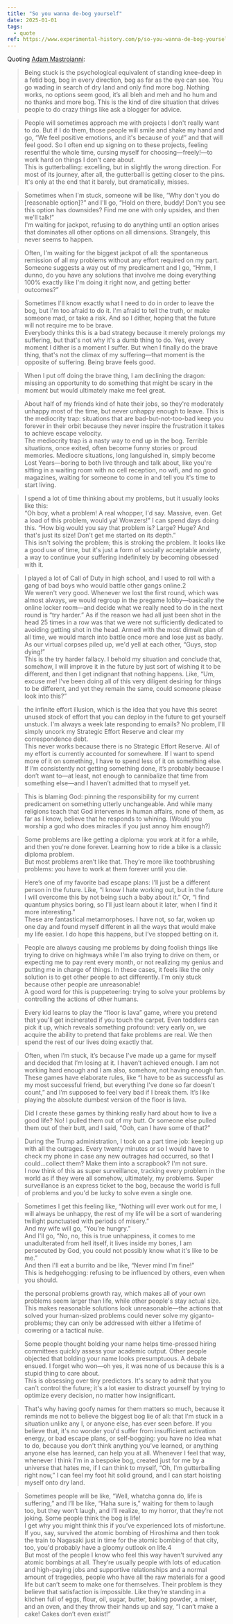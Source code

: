 ```yaml
---
title: "So you wanna de-bog yourself"
date: 2025-01-01
tags:
  - quote
ref: https://www.experimental-history.com/p/so-you-wanna-de-bog-yourself
---
```



Quoting [Adam Mastroianni](https://www.experimental-history.com/p/so-you-wanna-de-bog-yourself):

> Being stuck is the psychological equivalent of standing knee-deep in a fetid bog, bog in every direction, bog as far as the eye can see. You go wading in search of dry land and only find more bog. Nothing works, no options seem good, it’s all bleh and meh and ho hum and no thanks and more bog. This is the kind of dire situation that drives people to do crazy things like ask a blogger for advice.

> People will sometimes approach me with projects I don't really want to do. But if I do them, those people will smile and shake my hand and go, “We feel positive emotions, and it's because of you!” and that will feel good. So I often end up signing on to these projects, feeling resentful the whole time, cursing myself for choosing—freely!—to work hard on things I don't care about.<br>This is gutterballing: excelling, but in slightly the wrong direction. For most of its journey, after all, the gutterball is getting closer to the pins. It's only at the end that it barely, but dramatically, misses.

> Sometimes when I'm stuck, someone will be like, “Why don't you do [reasonable option]?” and I'll go, “Hold on there, buddy! Don't you see this option has downsides? Find me one with only upsides, and then we'll talk!”<br>I'm waiting for jackpot, refusing to do anything until an option arises that dominates all other options on all dimensions. Strangely, this never seems to happen.

> Often, I'm waiting for the biggest jackpot of all: the spontaneous remission of all my problems without any effort required on my part. Someone suggests a way out of my predicament and I go, “Hmm, I dunno, do you have any solutions that involve me doing everything 100% exactly like I'm doing it right now, and getting better outcomes?”

> Sometimes I'll know exactly what I need to do in order to leave the bog, but I'm too afraid to do it. I'm afraid to tell the truth, or make someone mad, or take a risk. And so I dither, hoping that the future will not require me to be brave.<br>Everybody thinks this is a bad strategy because it merely prolongs my suffering, but that's not why it's a dumb thing to do. Yes, every moment I dither is a moment I suffer. But when I finally do the brave thing, that's not the climax of my suffering—that moment is the opposite of suffering. Being brave feels good.

> When I put off doing the brave thing, I am declining the dragon: missing an opportunity to do something that might be scary in the moment but would ultimately make me feel great.

> About half of my friends kind of hate their jobs, so they're moderately unhappy most of the time, but never unhappy enough to leave. This is the mediocrity trap: situations that are bad-but-not-too-bad keep you forever in their orbit because they never inspire the frustration it takes to achieve escape velocity.<br>The mediocrity trap is a nasty way to end up in the bog. Terrible situations, once exited, often become funny stories or proud memories. Mediocre situations, long languished in, simply become Lost Years—boring to both live through and talk about, like you're sitting in a waiting room with no cell reception, no wifi, and no good magazines, waiting for someone to come in and tell you it's time to start living.

> I spend a lot of time thinking about my problems, but it usually looks like this:<br>“Oh boy, what a problem! A real whopper, I'd say. Massive, even. Get a load of this problem, would ya! Wowzers!” I can spend days doing this. “How big would you say that problem is? Large? Huge? And that's just its size! Don't get me started on its depth.”<br>This isn't solving the problem; this is stroking the problem. It looks like a good use of time, but it's just a form of socially acceptable anxiety, a way to continue your suffering indefinitely by becoming obsessed with it.

> I played a lot of Call of Duty in high school, and I used to roll with a gang of bad boys who would battle other gangs online.2<br>We weren't very good. Whenever we lost the first round, which was almost always, we would regroup in the pregame lobby—basically the online locker room—and decide what we really need to do in the next round is “try harder.” As if the reason we had all just been shot in the head 25 times in a row was that we were not sufficiently dedicated to avoiding getting shot in the head. Armed with the most dimwit plan of all time, we would march into battle once more and lose just as badly. As our virtual corpses piled up, we'd yell at each other, “Guys, stop dying!”<br>This is the try harder fallacy. I behold my situation and conclude that, somehow, I will improve it in the future by just sort of wishing it to be different, and then I get indignant that nothing happens. Like, “Um, excuse me! I've been doing all of this very diligent desiring for things to be different, and yet they remain the same, could someone please look into this?”

> the infinite effort illusion, which is the idea that you have this secret unused stock of effort that you can deploy in the future to get yourself unstuck. I'm always a week late responding to emails? No problem, I'll simply uncork my Strategic Effort Reserve and clear my correspondence debt.<br>This never works because there is no Strategic Effort Reserve. All of my effort is currently accounted for somewhere. If I want to spend more of it on something, I have to spend less of it on something else. If I’m consistently not getting something done, it’s probably because I don’t want to—at least, not enough to cannibalize that time from something else—and I haven’t admitted that to myself yet.

> This is blaming God: pinning the responsibility for my current predicament on something utterly unchangeable. And while many religions teach that God intervenes in human affairs, none of them, as far as I know, believe that he responds to whining. (Would you worship a god who does miracles if you just annoy him enough?)

> Some problems are like getting a diploma: you work at it for a while, and then you're done forever. Learning how to ride a bike is a classic diploma problem.<br>But most problems aren’t like that. They’re more like toothbrushing problems: you have to work at them forever until you die.

> Here’s one of my favorite bad escape plans: I’ll just be a different person in the future. Like, “I know I hate working out, but in the future I will overcome this by not being such a baby about it.” Or, “I find quantum physics boring, so I’ll just learn about it later, when I find it more interesting.”<br>These are fantastical metamorphoses. I have not, so far, woken up one day and found myself different in all the ways that would make my life easier. I do hope this happens, but I’ve stopped betting on it.

> People are always causing me problems by doing foolish things like trying to drive on highways while I'm also trying to drive on them, or expecting me to pay rent every month, or not realizing my genius and putting me in charge of things. In these cases, it feels like the only solution is to get other people to act differently. I'm only stuck because other people are unreasonable!<br>A good word for this is puppeteering: trying to solve your problems by controlling the actions of other humans.

> Every kid learns to play the “floor is lava” game, where you pretend that you'll get incinerated if you touch the carpet. Even toddlers can pick it up, which reveals something profound: very early on, we acquire the ability to pretend that fake problems are real. We then spend the rest of our lives doing exactly that.

> Often, when I’m stuck, it’s because I've made up a game for myself and decided that I’m losing at it. I haven’t achieved enough. I am not working hard enough and I am also, somehow, not having enough fun. These games have elaborate rules, like “I have to be as successful as my most successful friend, but everything I've done so far doesn't count,” and I’m supposed to feel very bad if I break them. It’s like playing the absolute dumbest version of the floor is lava.

> Did I create these games by thinking really hard about how to live a good life? No! I pulled them out of my butt. Or someone else pulled them out of their butt, and I said, “Ooh, can I have some of that?”

> During the Trump administration, I took on a part time job: keeping up with all the outrages. Every twenty minutes or so I would have to check my phone in case any new outrages had occurred, so that I could...collect them? Make them into a scrapbook? I'm not sure.<br>I now think of this as super surveillance, tracking every problem in the world as if they were all somehow, ultimately, my problems. Super surveillance is an express ticket to the bog, because the world is full of problems and you'd be lucky to solve even a single one.

> Sometimes I get this feeling like, “Nothing will ever work out for me, I will always be unhappy, the rest of my life will be a sort of wandering twilight punctuated with periods of misery.”<br>And my wife will go, “You're hungry.”<br>And I'll go, “No, no, this is true unhappiness, it comes to me unadulterated from hell itself, it lives inside my bones, I am persecuted by God, you could not possibly know what it's like to be me.”<br>And then I'll eat a burrito and be like, “Never mind I'm fine!”<br>This is hedgehogging: refusing to be influenced by others, even when you should.

> the personal problems growth ray, which makes all of your own problems seem larger than life, while other people's stay actual size. This makes reasonable solutions look unreasonable—the actions that solved your human-sized problems could never solve my giganto-problems; they can only be addressed with either a lifetime of cowering or a tactical nuke.

> Some people thought bolding your name helps time-pressed hiring committees quickly assess your academic output. Other people objected that bolding your name looks presumptuous. A debate ensued. I forget who won—oh yes, it was none of us because this is a stupid thing to care about.<br>This is obsessing over tiny predictors. It's scary to admit that you can't control the future; it's a lot easier to distract yourself by trying to optimize every decision, no matter how insignificant.

> That's why having goofy names for them matters so much, because it reminds me not to believe the biggest bog lie of all: that I'm stuck in a situation unlike any I, or anyone else, has ever seen before. If you believe that, it's no wonder you'd suffer from insufficient activation energy, or bad escape plans, or self-bogging: you have no idea what to do, because you don't think anything you've learned, or anything anyone else has learned, can help you at all. Whenever I feel that way, whenever I think I'm in a bespoke bog, created just for me by a universe that hates me, if I can think to myself, “Oh, I'm gutterballing right now,” I can feel my foot hit solid ground, and I can start hoisting myself onto dry land.

> Sometimes people will be like, “Well, whatcha gonna do, life is suffering,” and I’ll be like, “Haha sure is,” waiting for them to laugh too, but they won’t laugh, and I’ll realize, to my horror, that they’re not joking. Some people think the bog is life!<br>I get why you might think this if you’ve experienced lots of misfortune. If you, say, survived the atomic bombing of Hiroshima and then took the train to Nagasaki just in time for the atomic bombing of that city, too, you'd probably have a gloomy outlook on life.4<br>But most of the people I know who feel this way haven’t survived any atomic bombings at all. They’re usually people with lots of education and high-paying jobs and supportive relationships and a normal amount of tragedies, people who have all the raw materials for a good life but can’t seem to make one for themselves. Their problem is they believe that satisfaction is impossible. Like they’re standing in a kitchen full of eggs, flour, oil, sugar, butter, baking powder, a mixer, and an oven, and they throw their hands up and say, “I can’t make a cake! Cakes don’t even exist!”